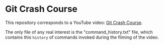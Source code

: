 # Git Crash Course

This repository corresponds to a YouTube video: [Git Crash Course](https://youtu.be/60LCjQnq7iY?si=h7PNZMThdJwpnXpd).

The only file of any real interest is the "command_history.txt" file, which contains this `history` of commands invoked during the filming of the video.